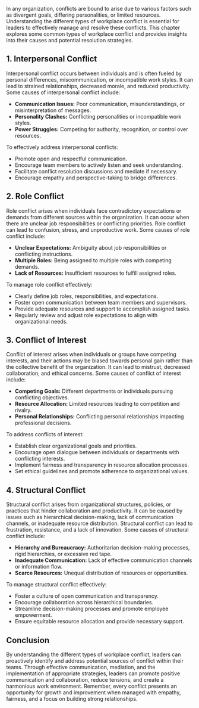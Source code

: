 
In any organization, conflicts are bound to arise due to various factors such as divergent goals, differing personalities, or limited resources. Understanding the different types of workplace conflict is essential for leaders to effectively manage and resolve these conflicts. This chapter explores some common types of workplace conflict and provides insights into their causes and potential resolution strategies.

**1. Interpersonal Conflict**
-----------------------------

Interpersonal conflict occurs between individuals and is often fueled by personal differences, miscommunication, or incompatible work styles. It can lead to strained relationships, decreased morale, and reduced productivity. Some causes of interpersonal conflict include:

* **Communication Issues:** Poor communication, misunderstandings, or misinterpretation of messages.
* **Personality Clashes:** Conflicting personalities or incompatible work styles.
* **Power Struggles:** Competing for authority, recognition, or control over resources.

To effectively address interpersonal conflicts:

* Promote open and respectful communication.
* Encourage team members to actively listen and seek understanding.
* Facilitate conflict resolution discussions and mediate if necessary.
* Encourage empathy and perspective-taking to bridge differences.

**2. Role Conflict**
--------------------

Role conflict arises when individuals face contradictory expectations or demands from different sources within the organization. It can occur when there are unclear job responsibilities or conflicting priorities. Role conflict can lead to confusion, stress, and unproductive work. Some causes of role conflict include:

* **Unclear Expectations:** Ambiguity about job responsibilities or conflicting instructions.
* **Multiple Roles:** Being assigned to multiple roles with competing demands.
* **Lack of Resources:** Insufficient resources to fulfill assigned roles.

To manage role conflict effectively:

* Clearly define job roles, responsibilities, and expectations.
* Foster open communication between team members and supervisors.
* Provide adequate resources and support to accomplish assigned tasks.
* Regularly review and adjust role expectations to align with organizational needs.

**3. Conflict of Interest**
---------------------------

Conflict of interest arises when individuals or groups have competing interests, and their actions may be biased towards personal gain rather than the collective benefit of the organization. It can lead to mistrust, decreased collaboration, and ethical concerns. Some causes of conflict of interest include:

* **Competing Goals:** Different departments or individuals pursuing conflicting objectives.
* **Resource Allocation:** Limited resources leading to competition and rivalry.
* **Personal Relationships:** Conflicting personal relationships impacting professional decisions.

To address conflicts of interest:

* Establish clear organizational goals and priorities.
* Encourage open dialogue between individuals or departments with conflicting interests.
* Implement fairness and transparency in resource allocation processes.
* Set ethical guidelines and promote adherence to organizational values.

**4. Structural Conflict**
--------------------------

Structural conflict arises from organizational structures, policies, or practices that hinder collaboration and productivity. It can be caused by issues such as hierarchical decision-making, lack of communication channels, or inadequate resource distribution. Structural conflict can lead to frustration, resistance, and a lack of innovation. Some causes of structural conflict include:

* **Hierarchy and Bureaucracy:** Authoritarian decision-making processes, rigid hierarchies, or excessive red tape.
* **Inadequate Communication:** Lack of effective communication channels or information flow.
* **Scarce Resources:** Unequal distribution of resources or opportunities.

To manage structural conflict effectively:

* Foster a culture of open communication and transparency.
* Encourage collaboration across hierarchical boundaries.
* Streamline decision-making processes and promote employee empowerment.
* Ensure equitable resource allocation and provide necessary support.

**Conclusion**
--------------

By understanding the different types of workplace conflict, leaders can proactively identify and address potential sources of conflict within their teams. Through effective communication, mediation, and the implementation of appropriate strategies, leaders can promote positive communication and collaboration, reduce tensions, and create a harmonious work environment. Remember, every conflict presents an opportunity for growth and improvement when managed with empathy, fairness, and a focus on building strong relationships.
